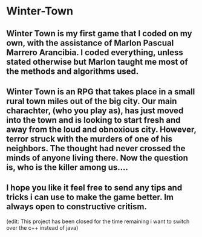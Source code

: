 # Winter-Town
Winter Town is my first game that I coded on my own, with the assistance of Marlon Pascual Marrero Arancibia. I coded everything, unless stated otherwise but Marlon taught me most of the methods and algorithms used.
-----------------------------------------------------------------------------------------------------------------------------------------------------------------------------------
Winter Town is an RPG that takes place in a small rural town miles out of the big city. Our main charachter, (who you play as), has just moved into the town and is looking to start fresh and away from the loud and obnoxious city. However, terror struck with the murders of one of his neighbors. The thought had never crossed the minds of anyone living there. Now the question is, who is the killer among us....
-----------------------------------------------------------------------------------------------------------------------------------------------------------------------------------
I hope you like it feel free to send any tips and tricks i can use to make the game better. Im always open to constructive critism. 
-----------------------------------------------------------------------------------------------------------------------------------------------------------------------------------

(edit: This project has been closed for the time remaining i want to switch over the c++ instead of java)
